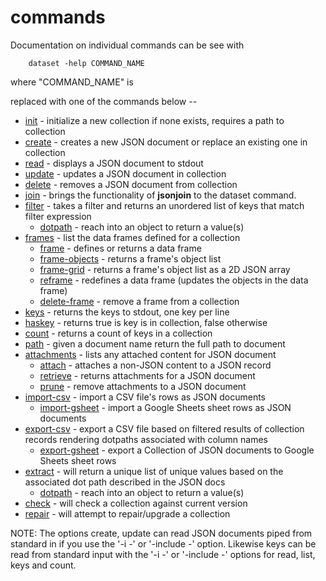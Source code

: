 commands
========

Documentation on individual commands can be see with

```shell
    dataset -help COMMAND_NAME
```

where "COMMAND_NAME" is 

replaced with one of the commands below --

- [init](init.html) - initialize a new collection if none exists, requires a
  path to collection
- [create](create.html) - creates a new JSON document or replace an existing
  one in collection 
- [read](read.html) - displays a JSON document to stdout
- [update](update.html) - updates a JSON document in collection
- [delete](delete.html) - removes a JSON document from collection
- [join](join.html) - brings the functionality of __jsonjoin__ to the dataset
  command.
- [filter](filter.html) - takes a filter and returns an unordered list of keys
  that match filter expression
    - [dotpath](dotpath.html) - reach into an object to return a value(s)
- [frames](frames.html) - list the data frames defined for a collection
    - [frame](frame.html) - defines or returns a data frame 
    - [frame-objects](frame-objects.html) - returns a frame's object list
    - [frame-grid](frame-grid.html) - returns a frame's object list as a 2D JSON array
    - [reframe](reframe.html) - redefines a data frame (updates the objects in the data frame)
    - [delete-frame](delete-frame.html) - remove a frame from a collection
- [keys](keys.html) - returns the keys to stdout, one key per line
- [haskey](haskey.html) - returns true is key is in collection, false otherwise
- [count](count.html) - returns a count of keys in a collection
- [path](path.html) - given a document name return the full path to document
- [attachments](attachments.html) - lists any attached content for JSON document
    - [attach](attach.html) - attaches a non-JSON content to a JSON record
    - [retrieve](retrieve.html) - returns attachments for a JSON document
    - [prune](prune.html) - remove attachments to a JSON document
- [import-csv](import-csv.html) - import a CSV file's rows as JSON documents
    - [import-gsheet](import-gsheet.html) - import a Google Sheets sheet rows
      as JSON documents
- [export-csv](export-csv.html) - export a CSV file based on filtered results of
  collection records rendering dotpaths associated with column names
    - [export-gsheet](export-gsheet.html) - export a Collection of JSON
      documents to Google Sheets sheet rows
- [extract](extract.html) - will return a unique list of unique values based on
  the associated dot path described in the JSON docs
    - [dotpath](dotpath.html) - reach into an object to return a value(s)
- [check](check.html) - will check a collection against current version
- [repair](repair.html) - will attempt to repair/upgrade a collection

NOTE: The options create, update can read JSON documents piped 
from standard in if you use the '-i -' or '-include -' option. 
Likewise keys can be read from standard input with the '-i -' 
or '-include -' options for read, list, keys and count.

